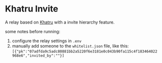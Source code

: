 # Khatru Invite

A relay based on [Khatru](https://github.com/fiatjaf/khatru) with a invite hierarchy feature.

some notes before running: 
1. configure the relay settings in `.env`
2. manually add someone to the `whitelist.json` file, like this: `[{"pk":"07adfda9c5adc80881bb2a5220f6e3181e0c043b90fa115c4f183464022968e6","invited_by":""}]`
